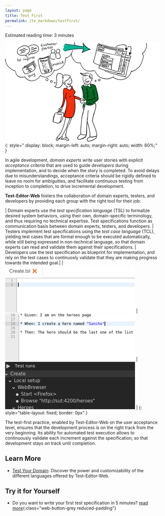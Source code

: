 ```yaml
---
layout: page
title: Test First
permalink: /te_markdown/testfirst/
---
```


Estimated reading time: 3 minutes

 ![Writing a Test Specification](/images/01-en_c.png "Writing a Test Specification"){: style="    display: block; margin-left: auto; margin-right: auto; width: 60%;" }

In agile development, *domain experts* write user stories with explicit *acceptance criteria* that are used to guide *developers* during implementation, and to decide when the story is completed. To avoid delays due to misunderstandings, acceptance criteria should be rigidly defined to leave no room for ambiguities, and facilitate continuous testing from inception to completion, to drive incremental development.

**Test-Editor-Web** fosters the collaboration of domain experts, testers, and developers by providing each group with the right tool for their job:

| Domain experts use the *test specification language* (TSL) to formalize desired system behaviors, using their own, domain-specific terminology, and thus requiring no technical expertise. Test specifications function as communication basis between domain experts, testers, and developers. | Testers implement test specifications using the *test case language* (TCL), yielding test cases that are formal enough to be executed automatically, while still being expressed in non-technical language, so that domain experts can read and validate them against their specifications. | Developers use the test specification as blueprint for implementation, and rely on the test cases to continuosly validate that they are making progress towards the intended goal.|
| ![Writing a Test Specification](/images/type-create-tsl.gif "Writing a Test Specification") | ![Writing a Test Case](/images/type-create-tcl.gif "Writing a Test Case") | ![Executing a Test Case](/images/execute-create-tcl.gif "Executing a Test Case") |
{: style="table-layout: fixed; border: 0px" }

The test-first practice, enabled by Test-Editor-Web on the user acceptance level, ensures that the development process is on the right track from the very beginning. Its ability for automated test execution allows to continuously validate each increment against the specification, so that development stays on track until completion.

## Learn More

* [Test Your Domain](/te_markdown/domainexperts): Discover the power and customizability of the different languages offered by Test-Editor-Web.


## Try it for Yourself

* Do you want to write your first test specification in 5 minutes? [read more](/te_markdown/heroes-create-spec){:class="web-button-grey reduced-padding"}
